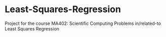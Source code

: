 # Least-Squares-Regression
Project for the course MA402: Scientific Computing Problems in/related-to Least Squares Regression

